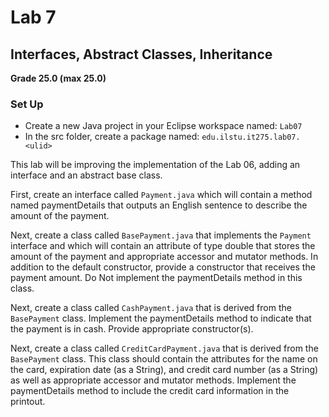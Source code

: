 # Lab 7
## Interfaces, Abstract Classes, Inheritance

**Grade 25.0 (max 25.0)**

### Set Up
* Create a new Java project in your Eclipse workspace named: `Lab07`
* In the src folder, create a package named: `edu.ilstu.it275.lab07.<ulid>`

This lab will be improving the implementation of the Lab 06, adding an interface and an abstract base class.  

First, create an interface called `Payment.java` which will contain a method named paymentDetails that outputs an English sentence to describe the amount of the payment.

Next, create a class called `BasePayment.java` that implements the `Payment` interface and which will contain an attribute of type double that stores the amount of the payment and appropriate accessor and mutator methods.  In addition to the default constructor, provide a constructor that receives the payment amount.  Do Not implement the paymentDetails method in this class.

Next, create a class called `CashPayment.java` that is derived from the `BasePayment` class.  Implement the paymentDetails method to indicate that the payment is in cash.  Provide appropriate constructor(s).

Next, create a class called `CreditCardPayment.java` that is derived from the `BasePayment` class.  This class should contain the attributes for the name on the card, expiration date (as a String), and credit card number (as a String) as well as appropriate accessor and mutator methods.  Implement the paymentDetails method to include the credit card information in the printout.    
